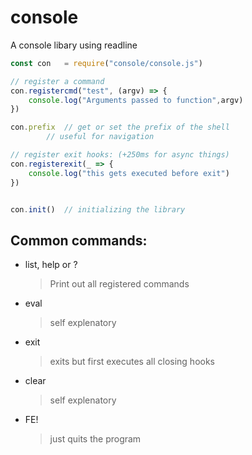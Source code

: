 # console
A console libary using readline

```js
const con	= require("console/console.js")

// register a command
con.registercmd("test", (argv) => {
	console.log("Arguments passed to function",argv)
})

con.prefix	// get or set the prefix of the shell
		// useful for navigation

// register exit hooks: (+250ms for async things)
con.registerexit(_ => {
	console.log("this gets executed before exit")
})


con.init()	// initializing the library
```

## Common commands:

- list, help or ?
  > Print out all registered commands

- eval
  > self explenatory

- exit
  > exits but first executes all closing hooks

- clear
  > self explenatory

- FE!
  > just quits the program

